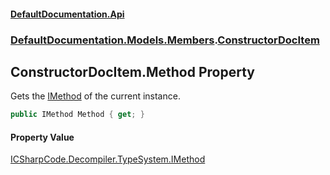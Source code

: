 #### [DefaultDocumentation.Api](index.md 'index')
### [DefaultDocumentation.Models.Members](index.md#DefaultDocumentation.Models.Members 'DefaultDocumentation.Models.Members').[ConstructorDocItem](ConstructorDocItem.md 'DefaultDocumentation.Models.Members.ConstructorDocItem')

## ConstructorDocItem.Method Property

Gets the [IMethod](https_//github.com/icsharpcode/ILSpy 'ICSharpCode.Decompiler.TypeSystem.IMethod') of the current instance.

```csharp
public IMethod Method { get; }
```

#### Property Value
[ICSharpCode.Decompiler.TypeSystem.IMethod](https_//docs.microsoft.com/en-us/dotnet/api/ICSharpCode.Decompiler.TypeSystem.IMethod 'ICSharpCode.Decompiler.TypeSystem.IMethod')
